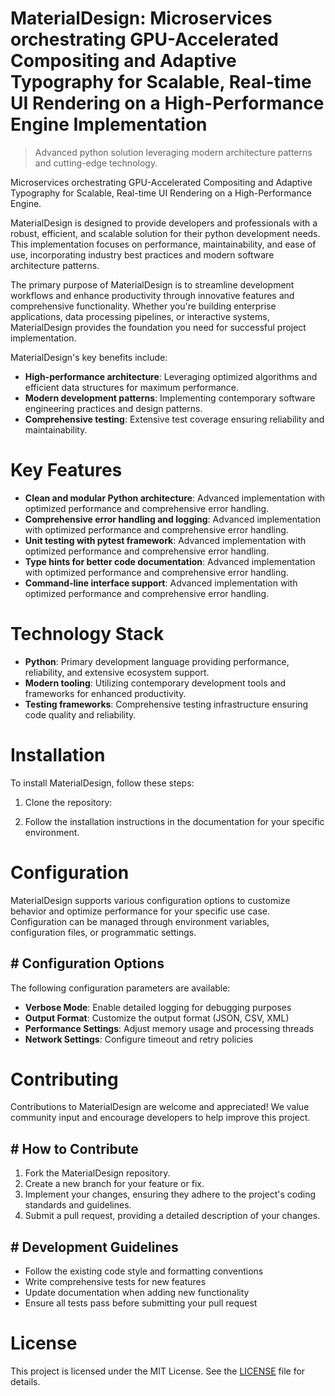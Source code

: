 <!-- fallback_MaterialDesign_20251019122115_33494 -->

# MaterialDesign: Microservices orchestrating GPU-Accelerated Compositing and Adaptive Typography for Scalable, Real-time UI Rendering on a High-Performance Engine Implementation
> Advanced python solution leveraging modern architecture patterns and cutting-edge technology.

Microservices orchestrating GPU-Accelerated Compositing and Adaptive Typography for Scalable, Real-time UI Rendering on a High-Performance Engine.

MaterialDesign is designed to provide developers and professionals with a robust, efficient, and scalable solution for their python development needs. This implementation focuses on performance, maintainability, and ease of use, incorporating industry best practices and modern software architecture patterns.

The primary purpose of MaterialDesign is to streamline development workflows and enhance productivity through innovative features and comprehensive functionality. Whether you're building enterprise applications, data processing pipelines, or interactive systems, MaterialDesign provides the foundation you need for successful project implementation.

MaterialDesign's key benefits include:

* **High-performance architecture**: Leveraging optimized algorithms and efficient data structures for maximum performance.
* **Modern development patterns**: Implementing contemporary software engineering practices and design patterns.
* **Comprehensive testing**: Extensive test coverage ensuring reliability and maintainability.

# Key Features

* **Clean and modular Python architecture**: Advanced implementation with optimized performance and comprehensive error handling.
* **Comprehensive error handling and logging**: Advanced implementation with optimized performance and comprehensive error handling.
* **Unit testing with pytest framework**: Advanced implementation with optimized performance and comprehensive error handling.
* **Type hints for better code documentation**: Advanced implementation with optimized performance and comprehensive error handling.
* **Command-line interface support**: Advanced implementation with optimized performance and comprehensive error handling.

# Technology Stack

* **Python**: Primary development language providing performance, reliability, and extensive ecosystem support.
* **Modern tooling**: Utilizing contemporary development tools and frameworks for enhanced productivity.
* **Testing frameworks**: Comprehensive testing infrastructure ensuring code quality and reliability.

# Installation

To install MaterialDesign, follow these steps:

1. Clone the repository:


2. Follow the installation instructions in the documentation for your specific environment.

# Configuration

MaterialDesign supports various configuration options to customize behavior and optimize performance for your specific use case. Configuration can be managed through environment variables, configuration files, or programmatic settings.

## # Configuration Options

The following configuration parameters are available:

* **Verbose Mode**: Enable detailed logging for debugging purposes
* **Output Format**: Customize the output format (JSON, CSV, XML)
* **Performance Settings**: Adjust memory usage and processing threads
* **Network Settings**: Configure timeout and retry policies

# Contributing

Contributions to MaterialDesign are welcome and appreciated! We value community input and encourage developers to help improve this project.

## # How to Contribute

1. Fork the MaterialDesign repository.
2. Create a new branch for your feature or fix.
3. Implement your changes, ensuring they adhere to the project's coding standards and guidelines.
4. Submit a pull request, providing a detailed description of your changes.

## # Development Guidelines

* Follow the existing code style and formatting conventions
* Write comprehensive tests for new features
* Update documentation when adding new functionality
* Ensure all tests pass before submitting your pull request

# License

This project is licensed under the MIT License. See the [LICENSE](https://github.com/pee331/MaterialDesign/blob/main/LICENSE) file for details.
